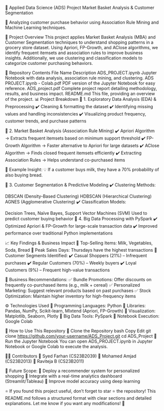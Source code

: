 📌 Applied Data Science (ADS) Project
Market Basket Analysis & Customer Segmentation

🚀 Analyzing customer purchase behavior using Association Rule Mining and Machine Learning techniques.

📜 Project Overview
This project applies Market Basket Analysis (MBA) and Customer Segmentation techniques to understand shopping patterns in a grocery store dataset. Using Apriori, FP-Growth, and AClose algorithms, we identify frequent itemsets and association rules to improve business insights. Additionally, we use clustering and classification models to categorize customer purchasing behaviors.

📂 Repository Contents
File Name	Description
ADS_PROJECT.ipynb	Jupyter Notebook with data analysis, association rule mining, and clustering.
ADS PROJECT.ipynb - Colab.pdf	PDF version of the Jupyter Notebook for easy reference.
ADS_project.pdf	Complete project report detailing methodology, results, and business impact.
README.md	This file, providing an overview of the project.
📊 Project Breakdown
🔹 1. Exploratory Data Analysis (EDA) & Preprocessing
✔️ Cleaning & formatting the dataset
✔️ Identifying missing values and handling inconsistencies
✔️ Visualizing product frequency, customer trends, and purchase patterns

🔹 2. Market Basket Analysis (Association Rule Mining)
✔️ Apriori Algorithm → Extracts frequent itemsets based on minimum support threshold
✔️ FP-Growth Algorithm → Faster alternative to Apriori for large datasets
✔️ AClose Algorithm → Finds closed frequent itemsets efficiently
✔️ Extracting Association Rules → Helps understand co-purchased items

📌 Example Insight:
💡 If a customer buys milk, they have a 70% probability of also buying bread.

🔹 3. Customer Segmentation & Predictive Modeling
✔️ Clustering Methods:

DBSCAN (Density-Based Clustering)
HDBSCAN (Hierarchical Clustering)
AGNES (Agglomerative Clustering)
✔️ Classification Models:

Decision Trees, Naïve Bayes, Support Vector Machines (SVM)
Used to predict customer buying behavior
🔹 4. Big Data Processing with PySpark
✔️ Optimized Apriori & FP-Growth for large-scale transaction data
✔️ Improved performance over traditional Python implementations

📈 Key Findings & Business Impact
📌 Top-Selling Items: Milk, Vegetables, Soda, Bread
📌 Peak Sales Days: Thursdays have the highest transactions
📌 Customer Segments Identified:
✔️ Casual Shoppers (21%) – Infrequent purchases
✔️ Regular Customers (70%) – Weekly buyers
✔️ Loyal Customers (9%) – Frequent high-value transactions

📌 Business Recommendations:
✅ Bundle Promotions: Offer discounts on frequently co-purchased items (e.g., milk + cereal)
✅ Personalized Marketing: Suggest relevant products based on past purchases
✅ Stock Optimization: Maintain higher inventory for high-frequency items

⚙️ Technologies Used
🔹 Programming Languages: Python
🔹 Libraries: Pandas, NumPy, Scikit-learn, Mlxtend (Apriori, FP-Growth)
🔹 Visualization: Matplotlib, Seaborn, Plotly
🔹 Big Data Tools: PySpark
🔹 Notebook Execution: Google Colab

📌 How to Use This Repository
🔹 Clone the Repository
bash
Copy
Edit
git clone https://github.com/your-username/ADS_Project.git
cd ADS_Project
🔹 Run the Jupyter Notebook
You can open ADS_PROJECT.ipynb in Jupyter Notebook or Google Colab to execute the analysis.

👨‍💻 Contributors
📌 Syed Farhan (CS23B2039)
📌 Mohamed Amjad (CS23B2013)
📌 Raviteja B (CS23B2011)

📝 Future Scope:
🔹 Deploy a recommender system for personalized shopping
🔹 Integrate with a real-time analytics dashboard (Streamlit/Tableau)
🔹 Improve model accuracy using deep learning

⭐ If you found this project useful, don’t forget to star ⭐ the repository!
This README.md follows a structured format with clear sections and detailed explanations. Let me know if you want any modifications! 🚀







